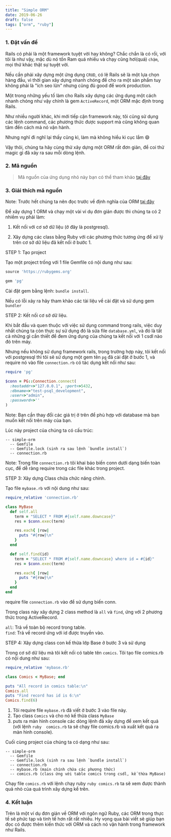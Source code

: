 ```yaml
---
title: "Simple ORM"
date: 2019-06-26
draft: false
tags: ["orm", "ruby"]
---
```


### 1. Đặt vấn đề

Rails có phải là một framework tuyệt vời hay không? Chắc chắn là có rồi, với tôi là như vậy, mặc dù nó tốn Ram quá nhiều và chạy cũng hơi(quá) `chậm`, mọi thứ khác thật sự tuyệt vời.  

Nếu cần phải xây dựng một ứng dụng `CRUD`, có lẽ Rails sẽ là một lựa chọn hàng đầu, vì thời gian xây dựng nhanh chóng để cho ra một sản phẩm tuy không phải là "ích seo lừn" nhưng cũng đủ good để work production.  

Một trong những yếu tố làm cho Rails xây dựng các ứng dụng một cách nhanh chóng như vậy chính là gem `ActiveRecord`, một ORM mặc định trong Rails.  

Như nhiều người khác, khi mới tiếp cận framework này, tôi cũng sử dụng các lệnh command, các phương thức được support mà cũng không quan tâm đến cách mà nó vận hành.    

Nhưng nghĩ đi nghĩ lại thấy cũng kì, làm mà không hiểu kì cục lắm :smile:

Vậy thôi, chúng ta hãy cùng thử xây dựng một ORM rất đơn giản, để coi thử magic gì đã xảy ra sau mỗi dòng lệnh.  

### 2. Mã nguồn 

> Mã nguồn của ứng dụng nhỏ này bạn có thể tham khảo [tại đây](https://github.com/hdchinh/simple-orm-ruby)

### 3. Giải thích mã nguồn

Note: Trước hết chúng ta nên đọc trước về định nghĩa của ORM [tại đây](https://en.wikipedia.org/wiki/Object-relational_mapping)

Để xây dựng 1 ORM và chạy một vài ví dụ đơn giản được thì chúng ta có 2 nhiềm vụ phải làm:  

1) Kết nối với cơ sở dữ liệu (ở đây là postgresql).

2) Xây dựng các class bằng Ruby với các phương thức tương ứng để xử lý trên cơ sở dữ liệu đã kết nối ở bước 1.

STEP 1: Tạo project

Tạo một project trống với 1 file Gemfile có nội dung như sau:  

```ruby
source 'https://rubygems.org'

gem 'pg'
```

Cài đặt gem bằng lệnh: `bundle install`.  

Nếu có lỗi xảy ra hãy tham khảo các tài liệu về cài đặt và sử dụng gem `bundler`

STEP 2: Kết nối cơ sở dữ liệu.  

Khi bắt đầu và quen thuộc với việc sử dụng command trong rails, việc duy nhất chúng ta còn thực sự sử dụng đó là sửa file `database.yml`, và đó là tất cả những gì cần thiết để đem ứng dụng của chúng ta kết nối với 1 csdl nào đó trên máy.  

Nhưng nếu không sử dụng framework rails, trong trường hợp này, tôi kết nối với postgresql thì tôi sẽ sử dụng một gem tên `pg` đã cài đặt ở bước 1, và require nó vào file `connection.rb` có tác dụng kết nối như sau:  

```ruby
require 'pg'

$conn = PG::Connection.connect(
  :hostaddr=>"127.0.0.1", :port=>5432,
  :dbname=>"test-psql_development",
  :user=>"admin",
  :password=>''
)
```
Note: Bạn cần thay đổi các giá trị ở trên để phù hợp với database mà bạn muốn kết nối trên máy của bạn.  

Lúc này project của chúng ta có cấu trúc: 

```
-- simple-orm  
  -- Gemfile  
  -- Gemfile.lock (sinh ra sau lệnh `bundle install`)  
  -- connection.rb  
```

Note: Trong file `connection.rb` tôi khai báo biến conn dưới dạng biến toàn cục, để dễ ràng require trong các file khác trong project.  

STEP 3: Xây dựng Class chứa chức năng chính.

Tạo file `mybase.rb` với nội dung như sau:   

```ruby
require_relative 'connection.rb'

class MyBase
  def self.all
    term = "SELECT * FROM #{self.name.downcase}"
    res = $conn.exec(term)

    res.each{ |row|
      puts "#{row}\n"
    }
  end

  def self.find(id)
    term = "SELECT * FROM #{self.name.downcase} where id = #{id}"
    res = $conn.exec(term)

    res.each{ |row|
      puts "#{row}\n"
    }
  end
end
```

require file `connection.rb` vào để sử dụng biến conn.  

Trong class này xây dựng 2 class method là `all` và `find`, ứng với 2 phương thức trong ActiveRecord.  

`all`: Trả về toàn bộ record trong table.  
`find`: Trả về record ứng với id được truyền vào.  

STEP 4: Xây dựng class con kế thừa lớp Base ở bước 3 và sử dụng

Trong cơ sở dữ liệu mà tôi kết nối có table tên `comics`. Tôi tạo file comics.rb có nội dung như sau:  

```ruby
require_relative 'mybase.rb'

class Comics < MyBase; end

puts "All record in comics table:\n"
Comics.all
puts "Find record has id is 6:\n"
Comics.find(6)
```

1) Tôi require file `mybase.rb` đã viết ở bước 3 vào file này.  
2) Tạo class `Comics` và cho nó kế thừa class `MyBase`  
3) puts ra màn hình console các dòng lệnh đã xây dựng để xem kết quả (với lệnh `ruby  comics.rb` ta sẽ chạy file comics.rb và xuất kết quả ra màn hình console).   

Cuối cùng project của chúng ta có dạng như sau:  

```
-- simple-orm  
  -- Gemfile  
  -- Gemfile.lock (sinh ra sau lệnh `bundle install`)  
  -- connection.rb  
  -- mybase.rb (main chính chứa các phương thức)  
  -- comics.rb (class ứng với table comics trong csdl, kế thừa MyBase)  
```

Chạy file `comics.rb` với lệnh chạy ruby `ruby comics.rb` ta sẽ xem được thành quả nhỏ của quá trình xây dựng kể trên.  

### 4. Kết luận

Trên là một ví dụ đơn giản về ORM với ngôn ngữ Ruby, các ORM trong thực tế sẽ phức tạp và tinh tế hơn rất rất nhiều. Hy vọng qua bài viết sẽ giúp bạn đọc có được thêm kiến thức với ORM và cách nó vận hành trong framework như Rails.  